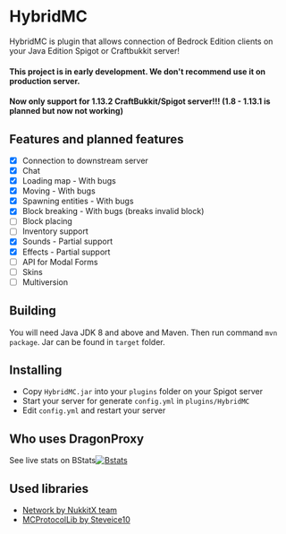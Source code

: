 # HybridMC
HybridMC is plugin that allows connection of Bedrock Edition clients on your Java Edition Spigot or Craftbukkit server!

#### This project is in early development. We don't recommend use it on production server.
#### Now only support for 1.13.2 CraftBukkit/Spigot server!!! (1.8 - 1.13.1 is planned but now not working)

## Features and planned features
- [x] Connection to downstream server
- [x] Chat
- [x] Loading map - With bugs
- [x] Moving - With bugs
- [x] Spawning entities - With bugs
- [x] Block breaking - With bugs (breaks invalid block)
- [ ] Block placing
- [ ] Inventory support
- [x] Sounds - Partial support
- [x] Effects - Partial support
- [ ] API for Modal Forms
- [ ] Skins
- [ ] Multiversion

## Building

You will need Java JDK 8 and above and Maven. Then run command `mvn package`. Jar can be found in `target` folder.

## Installing

- Copy `HybridMC.jar` into your `plugins` folder on your Spigot server
- Start your server for generate `config.yml` in `plugins/HybridMC`
- Edit `config.yml` and restart your server

## Who uses DragonProxy
See live stats on BStats[![Bstats](https://bstats.org/signatures/bukkit/HybridMC.svg)](https://bstats.org/plugin/bukkit/HybridMC/)

## Used libraries
* [Network by NukkitX team](https://github.com/NukkitX/Network)
* [MCProtocolLib by Steveice10](https://github.com/Steveice10/MCProtocolLib)
